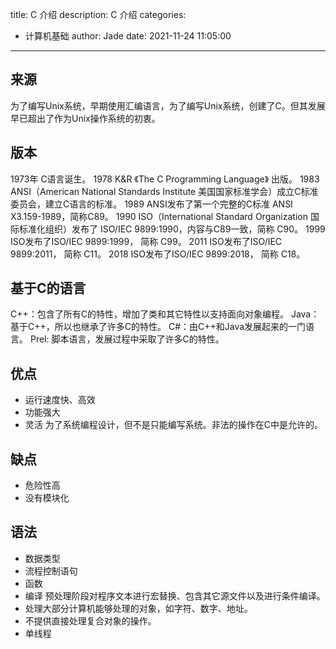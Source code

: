 title: C 介绍
description: C 介绍
categories:
  - 计算机基础
author: Jade
date: 2021-11-24 11:05:00
---
## 来源
为了编写Unix系统，早期使用汇编语言，为了编写Unix系统，创建了C。但其发展早已超出了作为Unix操作系统的初衷。

## 版本
1973年 C语言诞生。
1978 K&R 《The C Programming Language》 出版。
1983 ANSI（American National Standards Institute 美国国家标准学会）成立C标准委员会，建立C语言的标准。
1989 ANSI发布了第一个完整的C标准 ANSI X3.159-1989，简称C89。
1990 ISO（International Standard Organization 国际标准化组织）发布了 ISO/IEC 9899:1990，内容与C89一致，简称 C90。
1999 ISO发布了ISO/IEC 9899:1999， 简称 C99。
2011 ISO发布了ISO/IEC 9899:2011， 简称 C11。
2018 ISO发布了ISO/IEC 9899:2018， 简称 C18。

## 基于C的语言
C++：包含了所有C的特性，增加了类和其它特性以支持面向对象编程。
Java：基于C++，所以也继承了许多C的特性。
C#：由C++和Java发展起来的一门语言。
Prel: 脚本语言，发展过程中采取了许多C的特性。

## 优点
- 运行速度快、高效 
- 功能强大
- 灵活 为了系统编程设计，但不是只能编写系统。非法的操作在C中是允许的。

## 缺点
- 危险性高
- 没有模块化

## 语法
- 数据类型
- 流程控制语句
- 函数
- 编译 预处理阶段对程序文本进行宏替换、包含其它源文件以及进行条件编译。
- 处理大部分计算机能够处理的对象，如字符、数字、地址。
- 不提供直接处理复合对象的操作。
- 单线程
